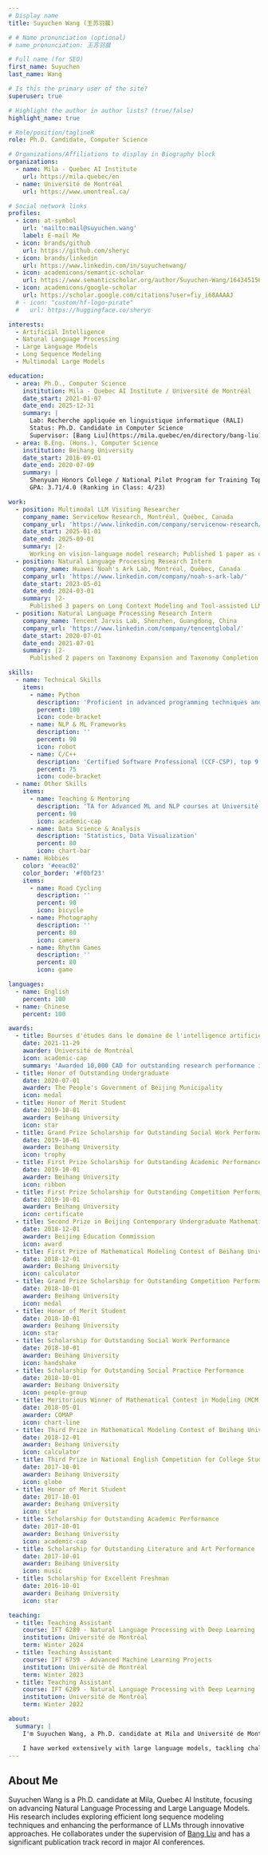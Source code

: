 ```yaml
---
# Display name
title: Suyuchen Wang (王苏羽晨)

# # Name pronunciation (optional)
# name_pronunciation: 王苏羽晨

# Full name (for SEO)
first_name: Suyuchen
last_name: Wang

# Is this the primary user of the site?
superuser: true

# Highlight the author in author lists? (true/false)
highlight_name: true

# Role/position/taglineR
role: Ph.D. Candidate, Computer Science

# Organizations/Affiliations to display in Biography block
organizations:
  - name: Mila - Quebec AI Institute
    url: https://mila.quebec/en
  - name: Université de Montréal
    url: https://www.umontreal.ca/

# Social network links
profiles:
  - icon: at-symbol
    url: 'mailto:mail@suyuchen.wang'
    label: E-mail Me
  - icon: brands/github
    url: https://github.com/sheryc
  - icon: brands/linkedin
    url: https://www.linkedin.com/in/suyuchenwang/
  - icon: academicons/semantic-scholar
    url: https://www.semanticscholar.org/author/Suyuchen-Wang/1643451565
  - icon: academicons/google-scholar
    url: https://scholar.google.com/citations?user=fiy_i68AAAAJ
  # - icon: "custom/hf-logo-pirate"
  #   url: https://huggingface.co/sheryc

interests:
  - Artificial Intelligence
  - Natural Language Processing
  - Large Language Models
  - Long Sequence Modeling
  - Multimodal Large Models

education:
  - area: Ph.D., Computer Science
    institution: Mila - Quebec AI Institute / Université de Montréal
    date_start: 2021-01-07
    date_end: 2025-12-31
    summary: |
      Lab: Recherche appliquée en linguistique informatique (RALI)
      Status: Ph.D. Candidate in Computer Science
      Supervisor: [Bang Liu](https://mila.quebec/en/directory/bang-liu)
  - area: B.Eng. (Hons.), Computer Science
    institution: Beihang University
    date_start: 2016-09-01
    date_end: 2020-07-09
    summary: |
      Shenyuan Honors College / National Pilot Program for Training Top Students (Everest Project)
      GPA: 3.71/4.0 (Ranking in Class: 4/23)

work:
  - position: Multimodal LLM Visiting Researcher
    company_name: ServiceNow Research, Montréal, Québec, Canada
    company_url: 'https://www.linkedin.com/company/servicenow-research/'
    date_start: 2025-01-01
    date_end: 2025-09-01
    summary: |2-
      Working on vision-language model research; Published 1 paper as co-first-author in ICLR 2025, and contributed as core member to 1 ICLR 2025 paper and 1 ICML 2025 submission.
  - position: Natural Language Processing Research Intern
    company_name: Huawei Noah's Ark Lab, Montréal, Québec, Canada
    company_url: 'https://www.linkedin.com/company/noah-s-ark-lab/'
    date_start: 2023-05-01
    date_end: 2024-03-01
    summary: |2-
      Published 3 papers on Long Context Modeling and Tool-assisted LLMs in ACL and ENLSP @ NeurIPS 2023.
  - position: Natural Language Processing Research Intern
    company_name: Tencent Jarvis Lab, Shenzhen, Guangdong, China
    company_url: 'https://www.linkedin.com/company/tencentglobal/'
    date_start: 2020-07-01
    date_end: 2021-07-01
    summary: |2-
      Published 2 papers on Taxonomy Expansion and Taxonomy Completion in The Web Conference.

skills:
  - name: Technical Skills
    items:
      - name: Python
        description: 'Proficient in advanced programming techniques and machine learning libraries'
        percent: 100
        icon: code-bracket
      - name: NLP & ML Frameworks
        description: ''
        percent: 90
        icon: robot
      - name: C/C++
        description: 'Certified Software Professional (CCF-CSP), top 9.1%'
        percent: 75
        icon: code-bracket
  - name: Other Skills
    items:
      - name: Teaching & Mentoring
        description: 'TA for Advanced ML and NLP courses at Université de Montréal'
        percent: 90
        icon: academic-cap
      - name: Data Science & Analysis
        description: 'Statistics, Data Visualization'
        percent: 80
        icon: chart-bar
  - name: Hobbies
    color: '#eeac02'
    color_border: '#f0bf23'
    items:
      - name: Road Cycling
        description: ''
        percent: 90
        icon: bicycle
      - name: Photography
        description: ''
        percent: 80
        icon: camera
      - name: Rhythm Games
        description: ''
        percent: 80
        icon: game

languages:
  - name: English
    percent: 100
  - name: Chinese
    percent: 100

awards:
  - title: Bourses d'études dans le domaine de l'intelligence artificielle
    date: 2021-11-29
    awarder: Université de Montréal
    icon: academic-cap
    summary: 'Awarded 10,000 CAD for outstanding research performance in AI.'
  - title: Honor of Outstanding Undergraduate
    date: 2020-07-01
    awarder: The People's Government of Beijing Municipality
    icon: medal
  - title: Honor of Merit Student
    date: 2019-10-01
    awarder: Beihang University
    icon: star
  - title: Grand Prize Scholarship for Outstanding Social Work Performance
    date: 2019-10-01
    awarder: Beihang University
    icon: trophy
  - title: First Prize Scholarship for Outstanding Academic Performance
    date: 2019-10-01
    awarder: Beihang University
    icon: ribbon
  - title: First Prize Scholarship for Outstanding Competition Performance
    date: 2019-10-01
    awarder: Beihang University
    icon: certificate
  - title: Second Prize in Beijing Contemporary Undergraduate Mathematical Contest in Modeling
    date: 2018-12-01
    awarder: Beijing Education Commission
    icon: award
  - title: First Prize of Mathematical Modeling Contest of Beihang University
    date: 2018-12-01
    awarder: Beihang University
    icon: calculator
  - title: Grand Prize Scholarship for Outstanding Competition Performance
    date: 2018-10-01
    awarder: Beihang University
    icon: medal
  - title: Honor of Merit Student
    date: 2018-10-01
    awarder: Beihang University
    icon: star
  - title: Scholarship for Outstanding Social Work Performance
    date: 2018-10-01
    awarder: Beihang University
    icon: handshake
  - title: Scholarship for Outstanding Social Practice Performance
    date: 2018-10-01
    awarder: Beihang University
    icon: people-group
  - title: Meritorious Winner of Mathematical Contest in Modeling (MCM)
    date: 2018-05-01
    awarder: COMAP
    icon: chart-line
  - title: Third Prize in Mathematical Modeling Contest of Beihang University
    date: 2018-12-01
    awarder: Beihang University
    icon: calculator
  - title: Third Prize in National English Competition for College Students (Band C)
    date: 2017-10-01
    awarder: Beihang University
    icon: globe
  - title: Honor of Merit Student
    date: 2017-10-01
    awarder: Beihang University
    icon: star
  - title: Scholarship for Outstanding Academic Performance
    date: 2017-10-01
    awarder: Beihang University
    icon: academic-cap
  - title: Scholarship for Outstanding Literature and Art Performance
    date: 2017-10-01
    awarder: Beihang University
    icon: music
  - title: Scholarship for Excellent Freshman
    date: 2016-10-01
    awarder: Beihang University
    icon: star

teaching:
  - title: Teaching Assistant
    course: IFT 6289 - Natural Language Processing with Deep Learning
    institution: Université de Montréal
    term: Winter 2024
  - title: Teaching Assistant
    course: IFT 6759 - Advanced Machine Learning Projects
    institution: Université de Montréal
    term: Winter 2023
  - title: Teaching Assistant
    course: IFT 6289 - Natural Language Processing with Deep Learning
    institution: Université de Montréal
    term: Winter 2022

about:
  summary: |
    I'm Suyuchen Wang, a Ph.D. candidate at Mila and Université de Montréal. My research lies at the intersection of AI, NLP, efficient long-context processing and multimodal large models. I'm passionate about advancing the state-of-the-art in language modeling, and I love collaborating on projects that have both theoretical depth and practical impact.

    I have worked extensively with large language models, tackling challenges in sequence modeling and instruction tuning. I have a lot of experience in tutoring and making assignments / exams about machine learning and state-of-the-art natural language processing through my TAships. In my spare time, I enjoy road cycling, contributing to open-source projects and taking photos.
---
```

## About Me

Suyuchen Wang is a Ph.D. candidate at Mila, Quebec AI Institute, focusing on advancing Natural Language Processing and Large Language Models. His research includes exploring efficient long sequence modeling techniques and enhancing the performance of LLMs through innovative approaches. He collaborates under the supervision of [Bang Liu](https://mila.quebec/en/person/bang-liu/) and has a significant publication track record in major AI conferences.
